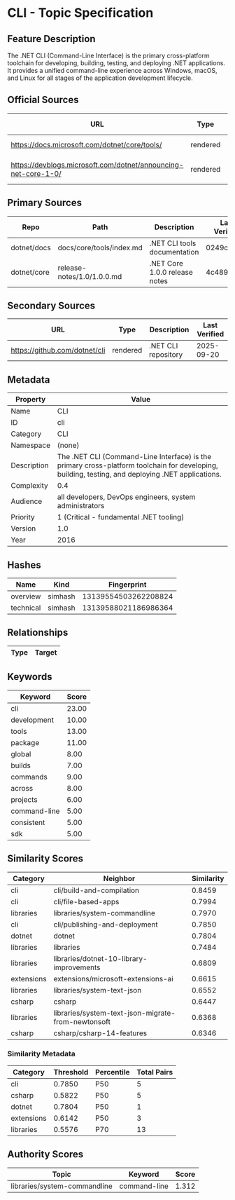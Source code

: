 # CLI - Topic Specification

## Feature Description

The .NET CLI (Command-Line Interface) is the primary cross-platform toolchain for developing, building, testing, and deploying .NET applications. It provides a unified command-line experience across Windows, macOS, and Linux for all stages of the application development lifecycle.

## Official Sources

| URL | Type | Description | Last Verified |
| --- | --- | --- | --- |
| https://docs.microsoft.com/dotnet/core/tools/ | rendered | Main .NET CLI documentation | 2025-09-20 |
| https://devblogs.microsoft.com/dotnet/announcing-net-core-1-0/ | rendered | Official .NET Core 1.0 announcement | 2025-09-20 |

## Primary Sources

| Repo | Path | Description | Last Verified |
| --- | --- | --- | --- |
| dotnet/docs | docs/core/tools/index.md | .NET CLI tools documentation | 0249c38f27 |
| dotnet/core | release-notes/1.0/1.0.0.md | .NET Core 1.0.0 release notes | 4c489a6a |

## Secondary Sources

| URL | Type | Description | Last Verified |
| --- | --- | --- | --- |
| https://github.com/dotnet/cli | rendered | .NET CLI repository | 2025-09-20 |

## Metadata

| Property | Value |
| --- | --- |
| Name | CLI |
| ID | cli |
| Category | CLI |
| Namespace | (none) |
| Description | The .NET CLI (Command-Line Interface) is the primary cross-platform toolchain for developing, building, testing, and deploying .NET applications. |
| Complexity | 0.4 |
| Audience | all developers, DevOps engineers, system administrators |
| Priority | 1 (Critical - fundamental .NET tooling) |
| Version | 1.0 |
| Year | 2016 |

## Hashes

| Name | Kind | Fingerprint |
|------|------|-------------|
| overview | simhash | 13139554503262208824 |
| technical | simhash | 13139588021186986364 |

## Relationships

| Type | Target |
| --- | --- |

## Keywords

| Keyword | Score |
|---------|-------|
| cli | 23.00 |
| development | 10.00 |
| tools | 13.00 |
| package | 11.00 |
| global | 8.00 |
| builds | 7.00 |
| commands | 9.00 |
| across | 8.00 |
| projects | 6.00 |
| command-line | 5.00 |
| consistent | 5.00 |
| sdk | 5.00 |

## Similarity Scores

| Category | Neighbor | Similarity |
|----------|----------|------------|
| cli | cli/build-and-compilation | 0.8459 |
| cli | cli/file-based-apps | 0.7994 |
| libraries | libraries/system-commandline | 0.7970 |
| cli | cli/publishing-and-deployment | 0.7850 |
| dotnet | dotnet | 0.7804 |
| libraries | libraries | 0.7484 |
| libraries | libraries/dotnet-10-library-improvements | 0.6809 |
| extensions | extensions/microsoft-extensions-ai | 0.6615 |
| libraries | libraries/system-text-json | 0.6552 |
| csharp | csharp | 0.6447 |
| libraries | libraries/system-text-json-migrate-from-newtonsoft | 0.6368 |
| csharp | csharp/csharp-14-features | 0.6346 |

### Similarity Metadata

| Category | Threshold | Percentile | Total Pairs |
|----------|-----------|------------|-------------|
| cli | 0.7850 | P50 | 5 |
| csharp | 0.5822 | P50 | 5 |
| dotnet | 0.7804 | P50 | 1 |
| extensions | 0.6142 | P50 | 3 |
| libraries | 0.5576 | P70 | 13 |

## Authority Scores

| Topic | Keyword | Score |
|-------|---------|-------|
| libraries/system-commandline | command-line | 1.312 |

